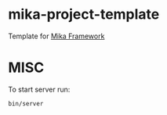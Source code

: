 # mika-project-template

Template for [Mika Framework](https://github.com/open-engine/mika) 

# MISC

To start server run:

```
bin/server
```

